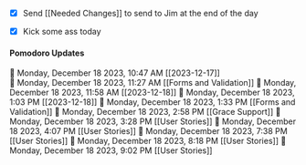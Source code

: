 - [x] Send [[Needed Changes]] to send to Jim at the end of the day
- [x] Kick some ass today


#### Pomodoro Updates
🍅 Monday, December 18 2023, 10:47 AM [[2023-12-17]]    
🍅 Monday, December 18 2023, 11:27 AM [[Forms and Validation]]
🍅 Monday, December 18 2023, 11:58 AM [[2023-12-18]]
🍅 Monday, December 18 2023, 1:03 PM [[2023-12-18]]
🍅 Monday, December 18 2023, 1:33 PM [[Forms and Validation]]
🍅 Monday, December 18 2023, 2:58 PM [[Grace Support]]
🍅 Monday, December 18 2023, 3:28 PM [[User Stories]]
🍅 Monday, December 18 2023, 4:07 PM [[User Stories]]
🍅 Monday, December 18 2023, 7:38 PM [[User Stories]]
🍅 Monday, December 18 2023, 8:18 PM [[User Stories]]
🍅 Monday, December 18 2023, 9:02 PM [[User Stories]]
